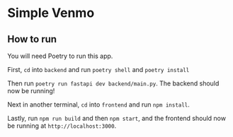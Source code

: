 # Simple Venmo

## How to run

You will need Poetry to run this app.

First, `cd` into `backend` and run `poetry shell` and `poetry install`

Then run `poetry run fastapi dev backend/main.py`. The backend should now be running!

Next in another terminal, `cd` into `frontend` and run `npm install`.

Lastly, run `npm run build` and then `npm start`, and the frontend should now be running at `http://localhost:3000`.
